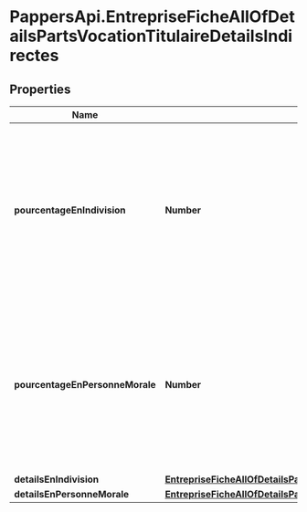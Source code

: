 # PappersApi.EntrepriseFicheAllOfDetailsPartsVocationTitulaireDetailsIndirectes

## Properties

Name | Type | Description | Notes
------------ | ------------- | ------------- | -------------
**pourcentageEnIndivision** | **Number** | Parts dont le bénéficiaire effectif a vocation à devenir titulaire de façon indirecte par le biais d&#39;une indivision, en pourcentage des parts totales. | [optional] 
**pourcentageEnPersonneMorale** | **Number** | Parts dont le bénéficiaire effectif a vocation à devenir titulaire de façon indirecte par le biais d&#39;une personne morale, en pourcentage des parts totales. | [optional] 
**detailsEnIndivision** | [**EntrepriseFicheAllOfDetailsPartsVocationTitulaireDetailsIndirectesDetailsEnIndivision**](EntrepriseFicheAllOfDetailsPartsVocationTitulaireDetailsIndirectesDetailsEnIndivision.md) |  | [optional] 
**detailsEnPersonneMorale** | [**EntrepriseFicheAllOfDetailsPartsVocationTitulaireDetailsIndirectesDetailsEnPersonneMorale**](EntrepriseFicheAllOfDetailsPartsVocationTitulaireDetailsIndirectesDetailsEnPersonneMorale.md) |  | [optional] 


